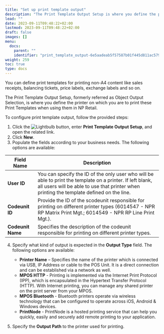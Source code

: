 ```yaml
---
title: "Set up print template output"
description: "The Print Template Output Setup is where you define the printer on which you are to print these Print Templates when using them in NP Retail."
lead: ""
date: 2023-09-11T09:48:22+02:00
lastmod: 2023-09-11T09:48:22+02:00
draft: false
images: []
menu:
  docs:
    parent: ""
    identifier: "print_template_output-6e5aadeab5f57587b01f445d811ac579"
weight: 259
toc: true
type: docs
---
```


You can define print templates for printing non-A4 content like sales receipts, balancing tickets, price labels, exchange labels and so on.

The Print Template Output Setup, formerly referred as Object Output Selection, is where you define the printer on which you are to print these Print Templates when using them in NP Retail.

To configure print template output, follow the provided steps:

1. Click the ![Lightbulb](Lightbulb_icon.PNG) button, enter **Print Template Output Setup**, and open the related link.    
2. Click **New**.  
3. Populate the fields according to your business needs. The following options are available:    

| Field Name      | Description |
| ----------- | ----------- |
| **User ID** | You can specify the ID of the only user who will be able to print the template on a printer. If left blank, all users will be able to use that printer when printing the template defined on the line. |
| **Codeunit ID** | Provide the ID of the scodeunit responsible for printing on different printer types (6014547 - NPR RP Matrix Print Mgt.; 6014549 - NPR RP Line Print Mgt.). |
| **Codeunit Name** | Specifies the description of the codeunit responsible for printing on different printer types. |

4. Specify what kind of output is expected in the **Output Type** field. The following options are available: 
   - **Printer Name** – Specifies the name of the printer which is connected via USB, IP Address or cable to the POS Unit. It is a direct connection and can be established via a network as well.
   - **MPOS HTTP** - Printing is implemented via the Internet Print Protocol (IPP), which is encapsulated in the Hypertext Transfer Protocol (HTTP). With Internet printing, you can manage any shared printer on the print server from your MPOS.
   - **MPOS Bluetooth** - Bluetooth printers operate via wireless technology that can be configured to operate across iOS, Android & Windows devices.
   - **PrintNode** - PrintNode is a hosted printing service that can help you quickly, easily and securely add remote printing to your application.

5. Specify the **Output Path** to the printer used for printing. 
